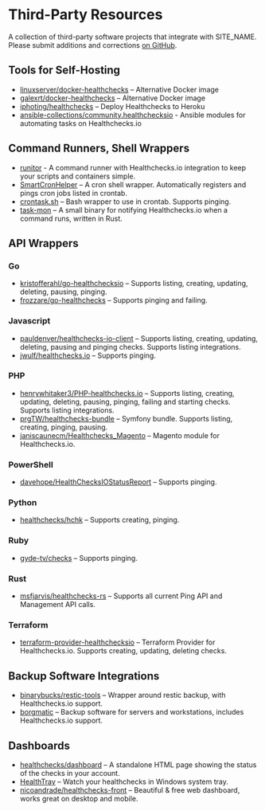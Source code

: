 # Third-Party Resources

A collection of third-party software projects that integrate with SITE_NAME.
Please submit additions and corrections
[on GitHub](https://github.com/healthchecks/healthchecks/issues).

## Tools for Self-Hosting

* [linuxserver/docker-healthchecks](https://github.com/linuxserver/docker-healthchecks) – Alternative Docker image
* [galexrt/docker-healthchecks](https://github.com/galexrt/docker-healthchecks) – Alternative Docker image
* [iphoting/healthchecks](https://github.com/iphoting/healthchecks/) – Deploy Healthchecks to Heroku
* [ansible-collections/community.healthchecksio](https://github.com/ansible-collections/community.healthchecksio) - Ansible modules for automating tasks on Healthchecks.io

## Command Runners, Shell Wrappers

* [runitor](https://github.com/bdd/runitor) - A command runner with Healthchecks.io integration to keep your scripts and containers simple.
* [SmartCronHelper](https://gitlab.science.ru.nl/bram/sch) – A cron shell wrapper. Automatically registers and pings cron jobs listed in crontab.
* [crontask.sh](https://github.com/pforret/crontask) – Bash wrapper to use in crontab. Supports pinging.
* [task-mon](https://github.com/dimo414/task-mon) – A small binary for notifying Healthchecks.io when a command runs, written in Rust.

## API Wrappers

### Go

* [kristofferahl/go-healthchecksio](https://github.com/kristofferahl/go-healthchecksio) – Supports listing, creating, updating, deleting, pausing, pinging.
* [frozzare/go-healthchecks](https://github.com/frozzare/go-healthchecks) – Supports pinging and failing.

### Javascript

* [pauldenver/healthchecks-io-client](https://github.com/pauldenver/healthchecks-io-client) – Supports listing, creating, updating, deleting, pausing and pinging checks. Supports listing integrations.
* [jwulf/healthchecks.io](https://github.com/jwulf/healthchecks.io) – Supports pinging.

### PHP

* [henrywhitaker3/PHP-healthchecks.io](https://github.com/henrywhitaker3/PHP-healthchecks.io) –  Supports listing, creating, updating, deleting, pausing, pinging, failing and starting checks. Supports listing integrations.
* [prgTW/healthchecks-bundle](https://github.com/prgTW/healthchecks-bundle) – Symfony bundle. Supports listing, creating, pinging, pausing.
* [janiscaunecm/Healthchecks_Magento](https://github.com/janiscaunecm/Healthchecks_Magento) – Magento module for Healthchecks.io.

### PowerShell

* [davehope/HealthChecksIOStatusReport](https://github.com/davehope/HealthChecksIOStatusReport) – Supports pinging.

### Python

* [healthchecks/hchk](https://github.com/healthchecks/hchk) – Supports creating, pinging.

### Ruby

* [gyde-tv/checks](https://github.com/gyde-tv/checks) – Supports pinging.

### Rust

* [msfjarvis/healthchecks-rs](https://github.com/msfjarvis/healthchecks-rs) – Supports all current Ping API and Management API calls.

### Terraform

* [terraform-provider-healthchecksio](https://github.com/kristofferahl/terraform-provider-healthchecksio) – Terraform Provider for Healthchecks.io. Supports creating, updating, deleting checks.

## Backup Software Integrations

* [binarybucks/restic-tools](https://github.com/binarybucks/restic-tools) – Wrapper around restic backup, with Healthchecks.io support.
* [borgmatic](https://torsion.org/borgmatic/docs/how-to/monitor-your-backups/#healthchecks-hook) – Backup software for servers and workstations, includes Healthchecks.io support.

## Dashboards

* [healthchecks/dashboard](https://github.com/healthchecks/dashboard) – A standalone HTML page showing the status of the checks in your account.
* [HealthTray](https://github.com/taylus/HealthTray) – Watch your healthchecks in Windows system tray.
* [nicoandrade/healthchecks-front](https://github.com/nicoandrade/healthchecks-front) – Beautiful & free web dashboard, works great on desktop and mobile.
